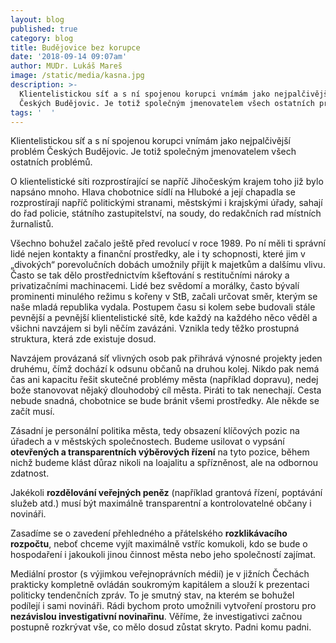 ```yaml
---
layout: blog
published: true
category: blog
title: Budějovice bez korupce
date: '2018-09-14 09:07am'
author: MUDr. Lukáš Mareš
image: /static/media/kasna.jpg
description: >-
  Klientelistickou síť a s ní spojenou korupci vnímám jako nejpalčivější problém
  Českých Budějovic. Je totiž společným jmenovatelem všech ostatních problémů.
tags: '  '
---
```

Klientelistickou síť a s ní spojenou korupci vnímám jako nejpalčivější problém Českých Budějovic. Je totiž společným jmenovatelem všech ostatních problémů.

O klientelistické síti rozprostírající se napříč Jihočeským krajem toho již bylo napsáno mnoho. Hlava chobotnice sídlí na Hluboké a její chapadla se rozprostírají napříč politickými stranami, městskými i krajskými úřady, sahají do řad policie, státního zastupitelství, na soudy, do redakčních rad místních žurnalistů.

Všechno bohužel začalo ještě před revolucí v roce 1989. Po ní měli ti správní lidé nejen kontakty a finanční prostředky, ale i ty schopnosti, které jim v „divokých“ porevolučních dobách umožnily přijít k majetkům a dalšímu vlivu. Často se tak dělo prostřednictvím kšeftování s restitučními nároky a privatizačními machinacemi. Lidé bez svědomí a morálky, často bývalí prominenti minulého režimu s kořeny v StB, začali určovat směr, kterým se naše mladá republika vydala. Postupem času si kolem sebe budovali stále pevnější a pevnější klientelistické sítě, kde každý na každého něco věděl a všichni navzájem si byli něčím zavázáni. Vznikla tedy těžko prostupná struktura, která zde existuje dosud.

Navzájem provázaná síť vlivných osob pak přihrává výnosné projekty jeden druhému, čímž dochází k odsunu občanů na druhou kolej. Nikdo pak nemá čas ani kapacitu řešit skutečné problémy města (například dopravu), nedej bože stanovovat nějaký dlouhodobý cíl města. Piráti to tak nenechají. Cesta nebude snadná, chobotnice se bude bránit všemi prostředky. Ale někde se začít musí.

Zásadní je personální politika města, tedy obsazení klíčových pozic na úřadech a v městských společnostech. Budeme usilovat o vypsání **otevřených a transparentních výběrových řízení** na tyto pozice, během nichž budeme klást důraz nikoli na loajalitu a spřízněnost, ale na odbornou zdatnost.

Jakékoli **rozdělování veřejných peněz** (například grantová řízení, poptávání služeb atd.) musí být maximálně transparentní a kontrolovatelné občany i novináři.

Zasadíme se o zavedení přehledného a přátelského **rozklikávacího rozpočtu**, neboť chceme vyjít maximálně vstříc komukoli, kdo se bude o hospodaření i jakoukoli jinou činnost města nebo jeho společností zajímat.

Mediální prostor (s výjimkou veřejnoprávních médií) je v jižních Čechách prakticky kompletně ovládán soukromým kapitálem a slouží k prezentaci politicky tendenčních zpráv. To je smutný stav, na kterém se bohužel podílejí i sami novináři. Rádi bychom proto umožnili vytvoření prostoru pro **nezávislou investigativní novinařinu**. Věříme, že investigativci začnou postupně rozkrývat vše, co mělo dosud zůstat skryto. Padni komu padni.
